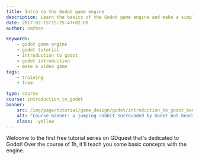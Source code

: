 ```yaml
---
title: Intro to the Godot game engine
description: Learn the basics of the Godot game engine and make a simple platform game prototype.
date: 2017-02-15T15:25:47+02:00
author: nathan

keywords: 
    - godot game engine
    - godot tutorial
    - introduction to godot
    - godot introduction
    - make a video game
tags: 
    - training
    - free

type: course
course: introduction_to_godot
banner: 
    src: /img/page/tutorial/game_design/godot/introduction_to_godot_banner.jpeg
    alt: "Course banner: a jumping rabbit surrounded by Godot bot heads"
    class: -yellow
---
```


Welcome to the first free tutorial series on GDquest that's dedicated to Godot! Over the course of 1h, it'll teach you some basic concepts with the engine. 